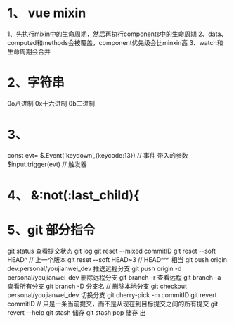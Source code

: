 # 1、 vue mixin
1、先执行mixin中的生命周期，然后再执行components中的生命周期
2、data、computed和methods会被覆盖，component优先级会比minxin高
3、watch和生命周期会合并

# 2、字符串
0o八进制 0x十六进制 0b二进制

# 3、
const evt= $.Event('keydown',{keycode:13}) // 事件 带入的参数
$input.trigger(evt) // 触发器

# 4、 &:not(:last_child){

# 5、git 部分指令
git status 查看提交状态
git log
git reset --mixed commitID
git reset --soft HEAD^ // 上一个版本
git reset --soft HEAD~3 // HEAD^^^ 相当
git push origin dev:personal/youjianwei_dev 推送远程分支
git push origin -d personal/youjianwei_dev 删除远程分支
git branch -r 查看远程
git branch -a 查看所有分支
git branch -D 分支名 // 删除本地分支
git checkout personal/youjianwei_dev 切换分支
git cherry-pick -m commitID
git revert commitID // 只是一条当前提交，而不是从现在到目标提交之间的所有提交
git revert --help
git stash 储存
git stash pop 储存 出